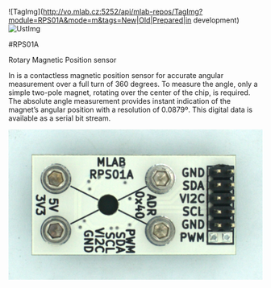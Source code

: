 <!--- tags --->
![TagImg](http://vo.mlab.cz:5252/api/mlab-repos/TagImg?module=RPS01A&mode=m&tags=New|Old|Prepared|in development)
![UstImg](http://vo.mlab.cz:5252/api/mlab-repos/UstImg?module=RPS01A)
<!--- Created:2017-01-02T00:12:37.669939: ---> 
<!--- Author:['Mlab','MLAB2']: ---> 
<!--- AuthorEmail:['email@mlab.cz']: ---> 
<!--- Name:RPS01A: --->
#RPS01A 
<!--- LongName --->
Rotary Magnetic Position sensor
<!--- ELongName ---> 

<!--- Lead --->
In is a contactless magnetic position sensor for accurate angular measurement over a full turn of 360 degrees. To measure the angle, only a simple two-pole magnet, rotating over the center of the chip, is required. The absolute angle measurement provides instant indication of the magnet’s angular position with a resolution of 0.0879º. This digital data is available as a serial bit stream.
<!--- ELead ---> 

![LeadImg](DOC/SRC/img/RPS01A_top_big.jpg) 




<!--- Description --->
<!--- EDescription --->
<!--- Content --->
<!--- EContent --->
